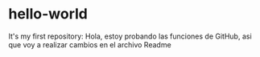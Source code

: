 # hello-world
It's my first repository:
Hola, estoy probando las funciones de GitHub, asi que voy a realizar cambios en el archivo Readme
